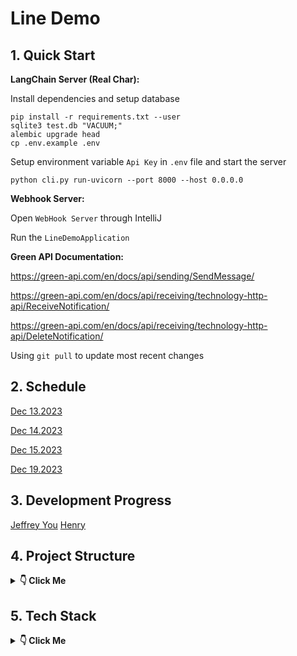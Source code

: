 # Line Demo

## 1. Quick Start

**LangChain Server (Real Char):**

Install dependencies and setup database

```shell
pip install -r requirements.txt --user
sqlite3 test.db "VACUUM;"
alembic upgrade head
cp .env.example .env
```
Setup environment variable `Api Key` in `.env` file and start the server

```shell
python cli.py run-uvicorn --port 8000 --host 0.0.0.0 
```

**Webhook Server:**

Open `WebHook Server` through IntelliJ 

Run the `LineDemoApplication`

**Green API Documentation:**

https://green-api.com/en/docs/api/sending/SendMessage/

https://green-api.com/en/docs/api/receiving/technology-http-api/ReceiveNotification/

https://green-api.com/en/docs/api/receiving/technology-http-api/DeleteNotification/

Using `git pull` to update most recent changes

## 2. Schedule

[Dec 13.2023](./schedule/Dec13_2023.md)

[Dec 14.2023](./schedule/Dec14_2023.md)

[Dec 15.2023](./schedule/Dec15_2023.md)

[Dec 19.2023](./schedule/Dec19_2023.md)

## 3. Development Progress

[Jeffrey You](./Development/Jeffrey.md)
[Henry](./Development/Henry%20Wang.md)

## 4. Project Structure

<details> <summary> <b>👇 Click Me </b></summary>

```
LineDemo
│   .gitignore
│   commit.py
│   README.md
│
├───data
│       LINE_-与Kajiyama-satoshi的对话.txt
│       LINE_-与mori907的对话.txt
│       与江角正行的对话.txt
│       与清水-亏的对话.txt
│
├───Development
│       Jeffrey.md
│       template.md
│
├───images
│       website1.png
│       website2.png
│
├───LangChain Server
│   │   .env
│   │   .evn.example
│   │   .gitignore
│   │   alembic.ini
│   │   cli.py
│   │   requirements.txt
│   │   script
│   │   sqlite.py
│   │   test.db
│   │
│   ├───alembic
│   │   │   env.py
│   │   │   script.py.mako
│   │   │
│   │   ├───versions
│   │   │   │   3b2e26d7395f_create_interactions_table.py
│   │   │   │
│   │   │   └───__pycache__
│   │   │           3b2e26d7395f_create_interactions_table.cpython-312.pyc
│   │   │
│   │   └───__pycache__
│   │           env.cpython-312.pyc
│   │
│   ├───realtime_ai_character
│   │   │   logger.py
│   │   │   main.py
│   │   │   utils.py
│   │   │   websocket_routes.py
│   │   │
│   │   ├───character_catalog
│   │   │   │   catalog.py
│   │   │   │
│   │   │   ├───Day1Demo
│   │   │   │       config.yaml
│   │   │   │
│   │   │   ├───Day2Demo
│   │   │   │       config.yaml
│   │   │   │
│   │   │   ├───LineDemo
│   │   │   │       config.yaml
│   │   │   │
│   │   │   └───__pycache__
│   │   │           catalog.cpython-312.pyc
│   │   │
│   │   ├───database
│   │   │   │   base.py
│   │   │   │   chroma.py
│   │   │   │   connection.py
│   │   │   │   __init__.py
│   │   │   │
│   │   │   └───__pycache__
│   │   │           base.cpython-311.pyc
│   │   │           base.cpython-312.pyc
│   │   │           chroma.cpython-311.pyc
│   │   │           connection.cpython-311.pyc
│   │   │           connection.cpython-312.pyc
│   │   │           __init__.cpython-311.pyc
│   │   │           __init__.cpython-312.pyc
│   │   │
│   │   ├───llm
│   │   │   │   openai_llm.py
│   │   │   │
│   │   │   └───__pycache__
│   │   │           openai_llm.cpython-312.pyc
│   │   │
│   │   ├───models
│   │   │   │   interaction.py
│   │   │   │
│   │   │   └───__pycache__
│   │   │           interaction.cpython-312.pyc
│   │   │
│   │   └───__pycache__
│   │           logger.cpython-312.pyc
│   │           main.cpython-312.pyc
│   │           utils.cpython-312.pyc
│   │           websocket_routes.cpython-312.pyc
│   │
│   ├───test
│   │   │   uuid.py
│   │   │
│   │   └───__pycache__
│   │           uuid.cpython-312.pyc
│   │
│   └───__pycache__
│           catalog.cpython-312.pyc
│           main.cpython-312.pyc
│           openai_llm.cpython-312.pyc
│           utils.cpython-312.pyc
│           websocket_routes.cpython-312.pyc
│
├───schedule
│       Dec13_2023.md
│       Dec14_2023.md
│
└───WebHook Server
    │   .gitignore
    │   HELP.md
    │   mvnw
    │   mvnw.cmd
    │   pom.xml
    │
    ├───.idea
    │       .gitignore
    │       compiler.xml
    │       encodings.xml
    │       jarRepositories.xml
    │       misc.xml
    │       uiDesigner.xml
    │       vcs.xml
    │       workspace.xml
    │
    ├───.mvn
    │   └───wrapper
    │           maven-wrapper.jar
    │           maven-wrapper.properties
    │
    ├───src
    │   ├───main
    │   │   ├───java
    │   │   │   └───com
    │   │   │       └───jeffrey
    │   │   │           └───linedemo
    │   │   │               │   LineDemoApplication.java
    │   │   │               │
    │   │   │               ├───config
    │   │   │               │       WebSocketConfig.java
    │   │   │               │
    │   │   │               ├───controller
    │   │   │               │       WebHook.java
    │   │   │               │
    │   │   │               ├───deprecated
    │   │   │               │       ReceiveService.java
    │   │   │               │
    │   │   │               ├───entity
    │   │   │               │       GreenMessage.java
    │   │   │               │       GreenMessageHTTP.java
    │   │   │               │       OpenAIMessage.java
    │   │   │               │
    │   │   │               ├───service
    │   │   │               │       OpenaiService.java
    │   │   │               │
    │   │   │               └───utils
    │   │   │                       GreenApiUtils.java
    │   │   │                       WebSocketUtils.java
    │   │   │
    │   │   └───resources
    │   │       │   application.properties
    │   │       │
    │   │       ├───static
    │   │       └───templates
    │   └───test
    │       └───java
    │           └───com
    │               └───jeffrey
    │                   └───linedemo
    │                           LineDemoApplicationTests.java
    │
    └───target
        ├───classes
        │   │   application.properties
        │   │
        │   └───com
        │       └───jeffrey
        │           └───linedemo
        │               │   LineDemoApplication.class
        │               │
        │               ├───config
        │               │       WebSocketConfig.class
        │               │
        │               ├───controller
        │               │       WebHook.class
        │               │
        │               ├───deprecated
        │               │       ReceiveService.class
        │               │
        │               ├───entity
        │               │       GreenMessage$InstanceData.class
        │               │       GreenMessage$MessageData$TextMessageData.class
        │               │       GreenMessage$MessageData.class
        │               │       GreenMessage$SenderData.class
        │               │       GreenMessage.class
        │               │       GreenMessageHTTP.class
        │               │       OpenAIMessage.class
        │               │
        │               ├───service
        │               │       OpenaiService.class
        │               │
        │               └───utils
        │                       GreenApiUtils.class
        │                       WebSocketUtils$MessageHandler.class
        │                       WebSocketUtils.class
        │
        └───generated-sources
            └───annotations
```

</details> 

## 5. Tech Stack

<details> <summary> <b>👇 Click Me </b></summary>

- Green API
- LangChain
- Docker
- Spring Boot
- Spring MVC
- WebSocket
- Chroma
- MySQL / SQLite

</details> 

